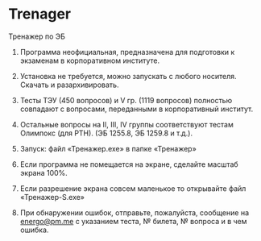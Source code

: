 # Trenager
Тренажер по ЭБ
1.	Программа неофициальная, предназначена для подготовки к экзаменам в корпоративном институте.
2.	Установка не требуется, можно запускать с любого носителя. Скачать и разархивировать.
3.  Тесты ТЭУ (450 вопросов) и V гр. (1119 вопросов) полностью совпадают с вопросами, переданными в корпоративный институт.
4.  Остальные вопросы на II, III, IV группы соответствуют тестам Олимпокс (для РТН). (ЭБ 1255.8,  ЭБ 1259.8 и т.д.).

5. Запуск:    файл  «Тренажер.exe» в папке «Тренажер»
6. Если программа не помещается на экране, сделайте масштаб экрана 100%.
7. Если разрешение экрана совсем маленькое то открывайте файл «Тренажер-S.exe»
8. При обнаружении ошибок, отправьте, пожалуйста, сообщение на energo@pm.me с указанием теста, № билета, № вопроса и в чем ошибка.
